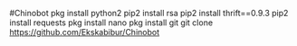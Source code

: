 #Chinobot
pkg install python2
pip2 install rsa
pip2 install thrift==0.9.3
pip2 install requests
pkg install nano
pkg install git
git clone https://github.com/Ekskabibur/Chinobot
